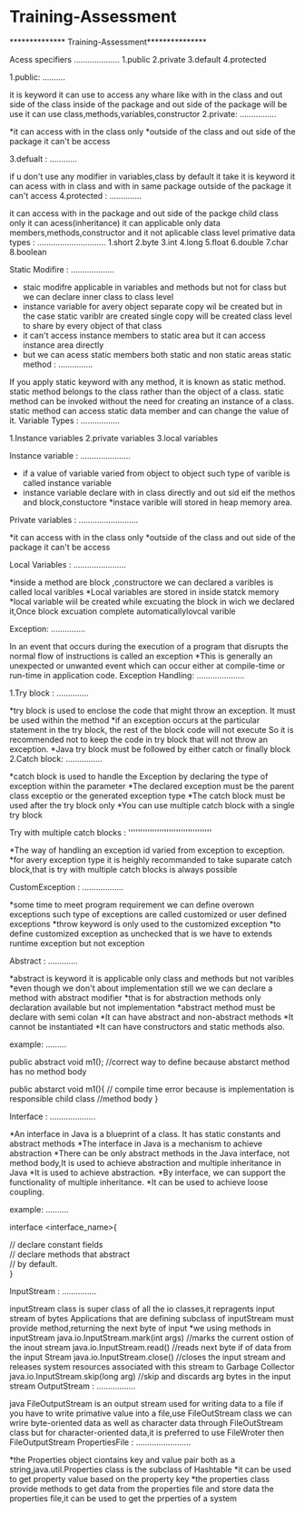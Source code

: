 # Training-Assessment

************** Training-Assessment***************

Acess specifiers .................... 1.public 2.private 3.default 4.protected

1.public: ..........

it is keyword it can use to access any whare like with in the class and out side of the class
inside of the package and out side of the package will be use
it can use class,methods,variables,constructor
2.private: ................

*it can access with in the class only *outside of the class and out side of the package it can't be access

3.defualt : ............

if u don't use any modifier in variables,class by default it take
it is keyword it can acess with in class and with in same package
outside of the package it can't access
4.protected : ..............

it can access with in the package and out side of the packge child class only it can acess(inheritance)
it can applicable only data members,methods,constructor and it not aplicable class level
primative data types : .............................. 1.short 2.byte 3.int 4.long 5.float 6.double 7.char 8.boolean

Static Modifire : ...................

* staic modifre applicable in variables and methods but not for class but we can declare inner class to class level
* instance variable for avery object separate copy wil be created but in the case static variblr are created single 
  copy will be created class level to share by every object of that class
* it can't access instance members to static area but it can access instance area directly
* but we can acess static members both static  and non static areas
static method : ...............

If you apply static keyword with any method, it is known as static method.
static method belongs to the class rather than the object of a class.
static method can be invoked without the need for creating an instance of a class.
static method can access static data member and can change the value of it.
Variable Types : .................

1.Instance variables 2.private variables 3.local variables

Instance variable : ...................... 
* if a value of variable varied from object to object such type of varible is called instance variable 
* instance variable declare with in class directly and out sid eif the methos and block,constuctore *instace varible will stored in heap memory area.

Private variables : ..........................

*it can access with in the class only 
*outside of the class and out side of the package it can't be access

Local Variables : .......................

*inside a method are block ,constructore we can declared a varibles is called local varibles
*Local variables are stored in inside statck memory
*local variable wiil be created while excuating the block in wich we declared it,Once block excuation complete automaticallylovcal varible

Exception: ...............

In an event that occurs during the execution of a program that disrupts the normal flow of instructions is called an exception 
*This is generally an unexpected or unwanted event which can occur either at compile-time or run-time in application code.
Exception Handling: .....................

1.Try block : ..............

*try block is used to enclose the code that might throw an exception. It must be used within the method 
*if an exception occurs at the particular statement in the try block, the rest of the block code will not execute
So it is recommended not to keep the code in try block that will not throw an exception. 
*Java try block must be followed by either catch or finally block
2.Catch block: ................

*catch block is used to handle the Exception by declaring the type of exception within the parameter 
*The declared exception must be the parent class exceptio or the generated exception type 
*The catch block must be used after the try block only 
*You can use multiple catch block with a single try block

Try with multiple catch blocks : '''''''''''''''''''''''''''''''''''

*The way of handling an exception id varied from exception to exception. 
*for avery exception type it is heighly recommanded to take suparate catch block,that is try with multiple catch blocks is always possible

CustomException : ..................

*some time to meet program requirement we can define overown exceptions such type of exceptions are called customized or user defined exceptions 
*throw keyword is only used to the customized exception *to define customized exception as unchecked that is we have to extends runtime exception but not exception

Abstract : .............

*abstract is keyword it is applicable only class and methods but not varibles 
*even though we don't about implementation still we we can declare a method with abstract modifier
 *that is for abstraction methods only declaration available but not implementation *abstract method must be declare with semi colan 
*It can have abstract and non-abstract methods *It cannot be instantiated *It can have constructors and static methods also.

example: .........

public abstract void m1(); //correct way to define because abstarct method has no method body

public abstarct void m1(){ 
// compile time error because is implementation is responsible child class //method body }

Interface : ....................

*An interface in Java is a blueprint of a class. It has static constants and abstract methods 
*The interface in Java is a mechanism to achieve abstraction 
*There can be only abstract methods in the Java interface, not method body,It is used to achieve abstraction and multiple inheritance in Java 
*It is used to achieve abstraction. 
*By interface, we can support the functionality of multiple inheritance.
 *It can be used to achieve loose coupling.

example: ..........

interface <interface_name>{

// declare constant fields  
// declare methods that abstract   
// by default.  
}


InputStream : ...............

inputStream class is super class of all the io classes,it repragents input stream of bytes
Applications that are defining subclass of inputStream must provide method,returning the next byte of input *we using methods in inputStream
java.io.InputStream.mark(int args) //marks the current ostion of the inout stream
java.io.InputStream.read() //reads next byte if of data from the input Stream
java.io.InputStream.close() //closes the input stream and releases system resources associated with this stream to Garbage Collector
java.io.InputStream.skip(long arg) //skip and discards arg bytes in the input stream
OutputStream : .................

java FileOutputStream is an output stream used for writing data to a file
if you have to write primative value into a file,use FileOutStream class
we can wrire byte-oriented data as well as character data through FileOutStream class
but for character-oriented data,it is preferred to use FileWroter then FileOutputStream
PropertiesFile : ........................

*the Properties object ciontains key and value pair both as a string,java.util.Properties class is the subclass of Hashtable 
*it can be used to get property value based on the property key 
*the properties class provide methods to get data from the properties file and store data the properties file,it can be used to get the prperties of a system
